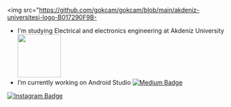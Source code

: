 <img src="https://github.com/gokcam/gokcam/blob/main/akdeniz-universitesi-logo-B017290F9B-
- I'm studying Electrical and electronics engineering at Akdeniz University <img src="https://github.com/gokcam/gokcam/blob/main/akdeniz-universitesi-logo-B017290F9B-seeklogo.com.png" width="100" height="100">
- I’m currently working on Android Studio  [![Medium Badge](https://img.shields.io/badge/Kotlin-0095D5?&style=for-the-badge&logo=kotlin&logoColor=white&link=link)](link) 


[![Instagram Badge](https://img.shields.io/badge/-Instagram-C13584?style=flat-quare&labelColor=C13584&logo=instagram&logoColor=white&https://www.instagram.com/accounts/login/?next=/gokhancammm/k=https://www.instagram.com/accounts/login/?next=/gokhancammm/)](https://www.instagram.com/accounts/login/?next=/gokhancammm/) 



